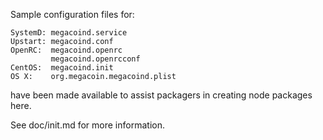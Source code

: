 Sample configuration files for:
```
SystemD: megacoind.service
Upstart: megacoind.conf
OpenRC:  megacoind.openrc
         megacoind.openrcconf
CentOS:  megacoind.init
OS X:    org.megacoin.megacoind.plist
```
have been made available to assist packagers in creating node packages here.

See doc/init.md for more information.
